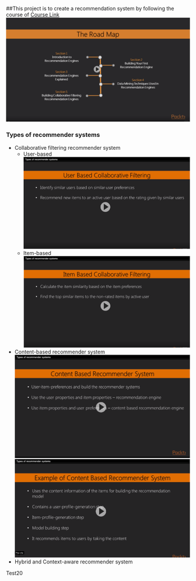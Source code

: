 ##This project is to create a recommendation system by following the course of [Course Link](https://learning.oreilly.com/videos/learning-path-build/9781788299633)
![Part 1 road map](./part1_roadmap.png)
### Types of recommender systems
* Collaborative filtering recommender system
   * User-based
     ![User based collaborative filtering](./user-based-collaborative-filtering.png)
   * Item-based
     ![Item based collaborative filtering](./item-based-collaborative-filtering.png)
* Content-based recommender system
  ![](content-based-recommender-system.png)
  ![](content-based-recommender-system-example.png)
* Hybrid and Context-aware recommender system

Test20